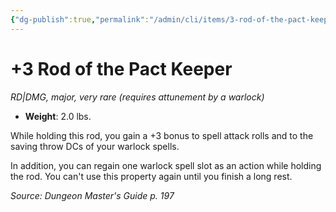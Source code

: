 ```yaml
---
{"dg-publish":true,"permalink":"/admin/cli/items/3-rod-of-the-pact-keeper/","tags":["compendium/src/5e/dmg","item/attunement/required","item/gear/rd-dmg","item/rarity/very-rare","item/tier/major"],"updated":"2025-01-11T15:32:14.292+00:00"}
---
```


# +3 Rod of the Pact Keeper
*RD|DMG, major, very rare (requires attunement by a warlock)*  

- **Weight**: 2.0 lbs.

While holding this rod, you gain a +3 bonus to spell attack rolls and to the saving throw DCs of your warlock spells.

In addition, you can regain one warlock spell slot as an action while holding the rod. You can't use this property again until you finish a long rest.

*Source: Dungeon Master's Guide p. 197*